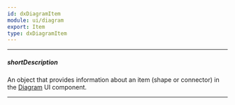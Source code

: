 ```yaml
---
id: dxDiagramItem
module: ui/diagram
export: Item
type: dxDiagramItem
---
```

---
##### shortDescription
An object that provides information about an item (shape or connector) in the [Diagram](/api-reference/10%20UI%20Components/dxDiagram '/Documentation/ApiReference/UI_Components/dxDiagram/') UI component.

---
